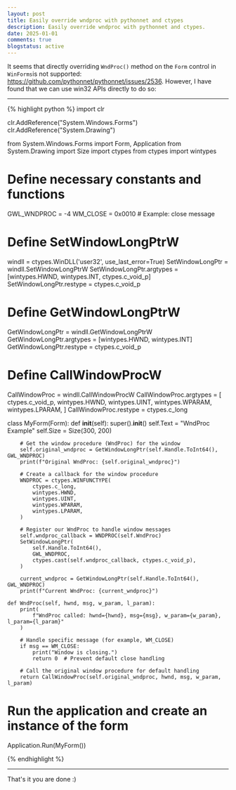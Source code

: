 ```yaml
---
layout: post
title: Easily override wndproc with pythonnet and ctypes
description: Easily override wndproc with pythonnet and ctypes.
date: 2025-01-01
comments: true
blogstatus: active
---
```


It seems that directly overriding `WndProc()` method on the `Form` control in `WinForms`is not supported: https://github.com/pythonnet/pythonnet/issues/2536. However, I have found that we can use win32 APIs directly to do so:
<hr>
{% highlight python %}
import clr

clr.AddReference("System.Windows.Forms")
clr.AddReference("System.Drawing")

from System.Windows.Forms import Form, Application
from System.Drawing import Size
import ctypes
from ctypes import wintypes

# Define necessary constants and functions
GWL_WNDPROC = -4
WM_CLOSE = 0x0010  # Example: close message

# Define SetWindowLongPtrW
windll = ctypes.WinDLL('user32', use_last_error=True)
SetWindowLongPtr = windll.SetWindowLongPtrW
SetWindowLongPtr.argtypes = [wintypes.HWND, wintypes.INT, ctypes.c_void_p]
SetWindowLongPtr.restype = ctypes.c_void_p

# Define GetWindowLongPtrW
GetWindowLongPtr = windll.GetWindowLongPtrW
GetWindowLongPtr.argtypes = [wintypes.HWND, wintypes.INT]
GetWindowLongPtr.restype = ctypes.c_void_p

# Define CallWindowProcW
CallWindowProc = windll.CallWindowProcW
CallWindowProc.argtypes = [
    ctypes.c_void_p,
    wintypes.HWND,
    wintypes.UINT,
    wintypes.WPARAM,
    wintypes.LPARAM,
]
CallWindowProc.restype = ctypes.c_long


class MyForm(Form):
    def __init__(self):
        super().__init__()
        self.Text = "WndProc Example"
        self.Size = Size(300, 200)

        # Get the window procedure (WndProc) for the window
        self.original_wndproc = GetWindowLongPtr(self.Handle.ToInt64(), GWL_WNDPROC)
        print(f"Original WndProc: {self.original_wndproc}")

        # Create a callback for the window procedure
        WNDPROC = ctypes.WINFUNCTYPE(
            ctypes.c_long,
            wintypes.HWND,
            wintypes.UINT,
            wintypes.WPARAM,
            wintypes.LPARAM,
        )

        # Register our WndProc to handle window messages
        self.wndproc_callback = WNDPROC(self.WndProc)
        SetWindowLongPtr(
            self.Handle.ToInt64(),
            GWL_WNDPROC,
            ctypes.cast(self.wndproc_callback, ctypes.c_void_p),
        )

        current_wndproc = GetWindowLongPtr(self.Handle.ToInt64(), GWL_WNDPROC)
        print(f"Current WndProc: {current_wndproc}")

    def WndProc(self, hwnd, msg, w_param, l_param):
        print(
            f"WndProc called: hwnd={hwnd}, msg={msg}, w_param={w_param}, l_param={l_param}"
        )

        # Handle specific message (for example, WM_CLOSE)
        if msg == WM_CLOSE:
            print("Window is closing.")
            return 0  # Prevent default close handling

        # Call the original window procedure for default handling
        return CallWindowProc(self.original_wndproc, hwnd, msg, w_param, l_param)


# Run the application and create an instance of the form
Application.Run(MyForm())

{% endhighlight %}
<hr>

That's it you are done :)